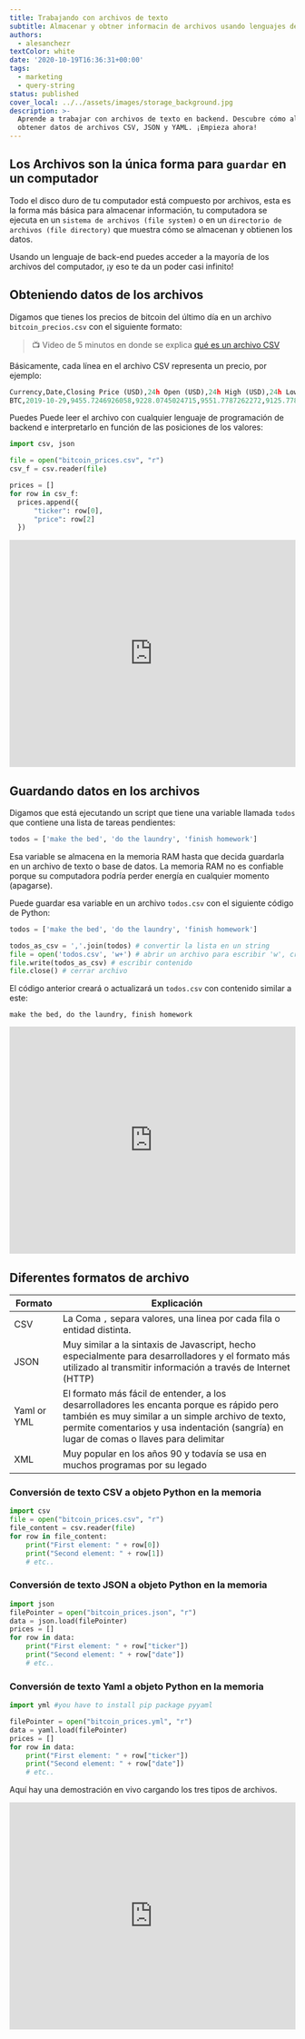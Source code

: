 ```yaml
---
title: Trabajando con archivos de texto
subtitle: Almacenar y obtner informacin de archivos usando lenguajes de backend
authors:
  - alesanchezr
textColor: white
date: '2020-10-19T16:36:31+00:00'
tags:
  - marketing
  - query-string
status: published
cover_local: ../../assets/images/storage_background.jpg
description: >-
  Aprende a trabajar con archivos de texto en backend. Descubre cómo almacenar y
  obtener datos de archivos CSV, JSON y YAML. ¡Empieza ahora!
---
```

## Los Archivos son la única forma para `guardar` en un computador

Todo el disco duro de tu computador está compuesto por archivos, esta es la forma más básica para almacenar información, tu computadora se ejecuta en un `sistema de archivos (file system)` o en un `directorio de archivos (file directory)` que muestra cómo se almacenan y obtienen los datos.

Usando un lenguaje de back-end puedes acceder a la mayoría de los archivos del computador, ¡y eso te da un poder casi infinito!

## Obteniendo datos de los archivos

Digamos que tienes los precios de bitcoin del último día en un archivo `bitcoin_precios.csv` con el siguiente formato:

<before-after width="400px"
    before="https://github.com/breatheco-de/content/blob/master/src/assets/images/97f74cd8-acdd-4ce9-aa26-bfd494e9b550bitcoin_price_csv.png?raw=true" 
    after="https://github.com/breatheco-de/content/blob/master/src/assets/images/709ff7ce-f7f6-4b16-a172-521fe1787733bitcoing_prices_table.png?raw=true" 
/>

> :tv: Video de 5 minutos en donde se explica [qué es un archivo CSV](https://www.youtube.com/watch?v=_blfh7uR05A)

Básicamente, cada línea en el archivo CSV representa un precio, por ejemplo:

```python
Currency,Date,Closing Price (USD),24h Open (USD),24h High (USD),24h Low (USD)
BTC,2019-10-29,9455.7246926058,9228.0745024715,9551.7787262272,9125.7784571584
```

Puedes Puede leer el archivo con cualquier lenguaje de programación de backend e interpretarlo en función de las posiciones de los valores:

```python
import csv, json

file = open("bitcoin_prices.csv", "r") 
csv_f = csv.reader(file)

prices = []
for row in csv_f:
  prices.append({
	  "ticker": row[0],
	  "price": row[2]
  })
```

<iframe height="400px" width="100%" src="https://repl.it/@4GeeksAcademy/Read-bitcoin-prices-python-file?lite=true" scrolling="no" frameborder="no" allowtransparency="true" allowfullscreen="true" sandbox="allow-forms allow-pointer-lock allow-popups allow-same-origin allow-scripts allow-modals"></iframe>


## Guardando datos en los archivos

Digamos que está ejecutando un script que tiene una variable llamada `todos` que contiene una lista de tareas pendientes:

```python
todos = ['make the bed', 'do the laundry', 'finish homework']
```

Esa variable se almacena en la memoria RAM hasta que decida guardarla en un archivo de texto o base de datos. La memoria RAM no es confiable porque su computadora podría perder energía en cualquier momento (apagarse).

Puede guardar esa variable en un archivo `todos.csv` con el siguiente código de Python:

```python
todos = ['make the bed', 'do the laundry', 'finish homework']

todos_as_csv = ','.join(todos) # convertir la lista en un string
file = open('todos.csv', 'w+') # abrir un archivo para escribir 'w', crearlo si no existe
file.write(todos_as_csv) # escribir contenido
file.close() # cerrar archivo
```

El código anterior creará o actualizará un `todos.csv` con contenido similar a este:

```csv
make the bed, do the laundry, finish homework
```

<iframe height="400px" width="100%" src="https://repl.it/@4GeeksAcademy/Writing-into-files-with-python?lite=true" scrolling="no" frameborder="no" allowtransparency="true" allowfullscreen="true" sandbox="allow-forms allow-pointer-lock allow-popups allow-same-origin allow-scripts allow-modals"></iframe>

## Diferentes formatos de archivo

| Formato        | Explicación |
| ------        | ----------- |
| CSV           | La Coma `,` separa valores, una linea por cada fila o entidad distinta. |
| JSON          | Muy similar a la sintaxis de Javascript, hecho especialmente para desarrolladores y el formato más utilizado al transmitir información a través de Internet (HTTP) |
| Yaml or YML   | El formato más fácil de entender, a los desarrolladores les encanta porque es rápido pero también es muy similar a un simple archivo de texto, permite comentarios y usa indentación (sangría) en lugar de comas o llaves para delimitar |
| XML           | Muy popular en los años 90 y todavía se usa en muchos programas por su legado |

### Conversión de texto CSV a objeto Python en la memoria

```python
import csv
file = open("bitcoin_prices.csv", "r") 
file_content = csv.reader(file)
for row in file_content:
    print("First element: " + row[0])
    print("Second element: " + row[1])
    # etc..
```

### Conversión de texto JSON a objeto Python en la memoria

```python
import json
filePointer = open("bitcoin_prices.json", "r") 
data = json.load(filePointer)
prices = []
for row in data:
    print("First element: " + row["ticker"])
    print("Second element: " + row["date"])
    # etc..
```

### Conversión de texto Yaml a objeto Python en la memoria

```python
import yml #you have to install pip package pyyaml

filePointer = open("bitcoin_prices.yml", "r") 
data = yaml.load(filePointer)
prices = []
for row in data:
    print("First element: " + row["ticker"])
    print("Second element: " + row["date"])
    # etc..
```

Aquí hay una demostración en vivo cargando los tres tipos de archivos.

<iframe height="400px" width="100%" src="https://repl.it/@4GeeksAcademy/Read-bitcoin-prices-python-file?lite=true" scrolling="no" frameborder="no" allowtransparency="true" allowfullscreen="true" sandbox="allow-forms allow-pointer-lock allow-popups allow-same-origin allow-scripts allow-modals"></iframe>
